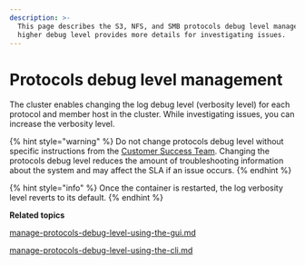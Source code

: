 ```yaml
---
description: >-
  This page describes the S3, NFS, and SMB protocols debug level management. A
  higher debug level provides more details for investigating issues.
---
```


# Protocols debug level management

The cluster enables changing the log debug level (verbosity level) for each protocol and member host in the cluster. While investigating issues, you can increase the verbosity level.

{% hint style="warning" %}
Do not change protocols debug level without specific instructions from the [Customer Success Team](../../getting-support-for-your-weka-system.md#contact-customer-success-team). Changing the protocols debug level reduces the amount of troubleshooting information about the system and may affect the SLA if an issue occurs.
{% endhint %}

{% hint style="info" %}
Once the container is restarted, the log verbosity level reverts to its default.
{% endhint %}



**Related topics**

[manage-protocols-debug-level-using-the-gui.md](manage-protocols-debug-level-using-the-gui.md "mention")

[manage-protocols-debug-level-using-the-cli.md](manage-protocols-debug-level-using-the-cli.md "mention")
